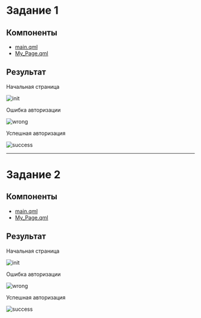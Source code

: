 # Задание 1

## Компоненты

- [main.qml](main.qml)
- [My_Page.qml](My_Page.qml)

## Результат

Начальная страница

![init](auth_init.png)

Ошибка авторизации

![wrong](auth_wrong.png)

Успешная авторизация

![success](auth_success.png)

--------------------------------------

# Задание 2

## Компоненты

- [main.qml](main2.qml)
- [My_Page.qml](My_Page.qml)

## Результат

Начальная страница

![init](auth2_init.png)

Ошибка авторизации

![wrong](auth2_wrong.png)

Успешная авторизация

![success](auth_success.png)